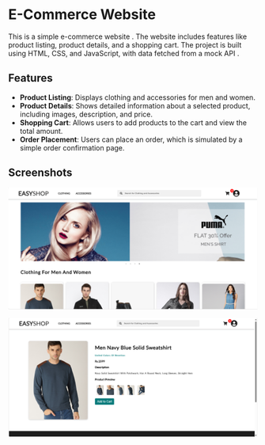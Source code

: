 # E-Commerce Website 

This is a simple e-commerce website . The website includes features like product listing, product details, and a shopping cart. The project is built using HTML, CSS, and JavaScript, with data fetched from a mock API .

## Features

- **Product Listing**: Displays clothing and accessories for men and women.
- **Product Details**: Shows detailed information about a selected product, including images, description, and price.
- **Shopping Cart**: Allows users to add products to the cart and view the total amount.
- **Order Placement**: Users can place an order, which is simulated by a simple order confirmation page.

## Screenshots

![Image 1](Image1.png)

![Image 2](Image2.png)
